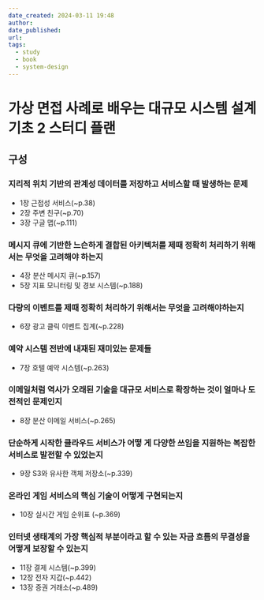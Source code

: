 ```yaml
---
date_created: 2024-03-11 19:48
author: 
date_published: 
url: 
tags:
  - study
  - book
  - system-design
---
```

# 가상 면접 사례로 배우는 대규모 시스템 설계 기초 2 스터디 플랜

## 구성

### 지리적 위치 기반의 관계성 데이터를 저장하고 서비스할 때 발생하는 문제

- 1장 근접성 서비스(~p.38)
- 2장 주변 친구(~p.70)
- 3장 구글 맵(~p.111)

### 메시지 큐에 기반한 느슨하게 결합된 아키텍처를 제때 정확히 처리하기 위해서는 무엇을 고려해야 하는지

- 4장 분산 메시지 큐(~p.157)
- 5장 지표 모니터링 및 경보 시스템(~p.188)

### 다량의 이벤트를 제때 정확히 처리하기 위해서는 무엇을 고려해야하는지

- 6장 광고 클릭 이벤트 집계(~p.228)

### 예약 시스템 전반에 내재된 재미있는 문제들

- 7장 호텔 예약 시스템(~p.263)

### 이메일처럼 역사가 오래된 기술을 대규모 서비스로 확장하는 것이 얼마나 도전적인 문제인지

- 8장 분산 이메일 서비스(~p.265)

### 단순하게 시작한 클라우드 서비스가 어떻 게 다양한 쓰임을 지원하는 복잡한 서비스로 발전할 수 있었는지

- 9장 S3와 유사한 객체 저장소(~p.339)

### 온라인 게임 서비스의 핵심 기술이 어떻게 구현되는지

- 10장 실시간 게임 순위표 (~p.369)

### 인터넷 생태계의 가장 핵심적 부분이라고 할 수 있는 자금 흐름의 무결성을 어떻게 보장할 수 있는지

- 11장 결제 시스템(~p.399)
- 12장 전자 지갑(~p.442)
- 13장 증권 거래소(~p.489)
